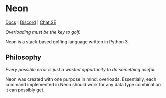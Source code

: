 # Neon

[Docs](https://docs.google.com/document/d/1TAuL5HrCkLS-C2udB2wZFIHqzq8UMkoIkDKcNLpW6ZU/edit?usp=sharing) | [Discord](https://discord.gg/Kcv7am5) | [Chat.SE](https://chat.stackexchange.com/rooms/71094/neon)

*Overloading must be the key to golf.*

Neon is a stack-based golfing language written in Python 3.

## Philosophy

*Every possible error is just a wasted opportunity to do something useful.*

Neon was created with one purpose in mind: overloads. Essentially, each command implemented in Neon should work for any data type combination it can possibly get.
